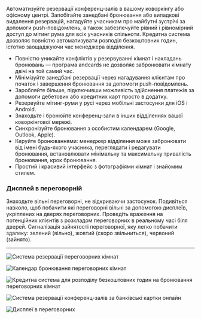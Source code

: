 Автоматизуйте резервації конференц-залів в вашому коворкінгу або офісному центрі. Запобігайте занедбані бронювання або випадкові видалення резервацій, нагадуйте учасникам про майбутні зустрічі за допомоги push-повідомлень, а також забезпечуйте рівний і рівномірний доступ до мітинг рума для всіх учасників спільноти. Кредитна система дозволяє повністю автоматизувати розподіл безкоштовних годин, істотно заощаджуючи час менеджера відділення.

- Повністю уникайте конфліктів у резервуванні кімнат і накладань бронювань — програма andcards не дозволяє забронювати кімнату двічі на той самий час.
- Мінімізуйте занедбані резервації через нагадування клієнтам про початок і завершення бронювання за допомоги push-повідомлень.
- Заробляйте більше, підключивши можливість здійснення платежів за допомоги дебетових або кредитних карт просто в додатку.
- Резервуйте мітинг-руми у русі через мобільні застосунки для iOS і Android.
- Знаходьте і бронюйте конференц-зали в інших відділеннях вашої коворкінгової мережі.
- Синхронізуйте бронювання з особистим календарем (Google, Outlook, Apple).
- Керуйте бронюваннями: менеджер відділення може забронювати від імені будь-якого учасника, переглядати і редагувати бронювання, встановлювати мінімальну та максимальну тривалість бронювання, крок бронювання.
- Простий і красивий інтерфейс з фотографіями кімнат і знайомим стилем.

### Дисплей в переговорній

Знаходьте вільні переговорні, не відкриваючи застосунок. Подивіться навколо, щоб побачити які переговорні вільні за допомогою дисплеїв, укріплених на дверях переговорних. Проведіть враження на потенційних клієнтів з розкладом переговорних в реальному часі біля дверей. Сигналізація зайнятості переговорної, яку легко побачити здалеку: зелений (вільно), жовтий (скоро звільниться), червоний (зайнято).

---

![Система резервації переговорних кімнат](https://s3.ap-northeast-2.amazonaws.com/screenshot.andcards.com/andcards-bookings-main-light-en-1920-1080.png)

![Календар бронювання переговорних кімнат](https://s3.ap-northeast-2.amazonaws.com/screenshot.andcards.com/andcards-bookings-calendar-light-en-1920-1080.png)

![Кредитна система для розподілу безкоштовних годин на бронювання переговорних кімнат](https://s3.ap-northeast-2.amazonaws.com/screenshot.andcards.com/andcards-bookings-create-payment-methods-light-en-1920-1080.png)

![Система резервації конференц-залів за банківські картки онлайн](https://s3.ap-northeast-2.amazonaws.com/screenshot.andcards.com/andcards-bookings-create-pay-with-stripe-light-en-1920-1080.png)

![Дисплеї в переговорних](https://s3.ap-northeast-2.amazonaws.com/screenshot.andcards.com/andcards-bookings-room-display-en-1920-1080.png)
